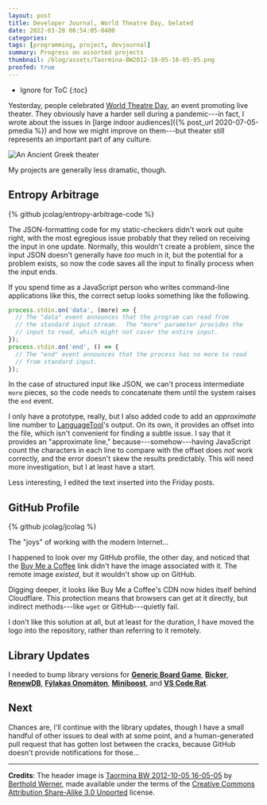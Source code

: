 ```yaml
---
layout: post
title: Developer Journal, World Theatre Day, belated
date: 2022-03-28 06:54:05-0400
categories:
tags: [programming, project, devjournal]
summary: Progress on assorted projects
thumbnail: /blog/assets/Taormina-BW2012-10-05-16-05-05.png
proofed: true
---
```


* Ignore for ToC
{:toc}

Yesterday, people celebrated [World Theatre Day](https://en.wikipedia.org/wiki/World_Theatre_Day), an event promoting live theater.  They obviously have a harder sell during a pandemic---in fact, I wrote about the issues in [large indoor audiences]({% post_url 2020-07-05-pmedia %}) and how we might improve on them---but theater still represents an important part of any culture.

![An Ancient Greek theater](/blog/assets/Taormina-BW2012-10-05-16-05-05.png "All the pit's a stage...or something like that")

My projects are generally less dramatic, though.

## Entropy Arbitrage

{% github jcolag/entropy-arbitrage-code %}

The JSON-formatting code for my static-checkers didn't work out quite right, with the most egregious issue probably that they relied on receiving the input in one update.  Normally, this wouldn't create a problem, since the input JSON doesn't generally have *too* much in it, but the potential for a problem exists, so now the code saves all the input to finally process when the input ends.

If you spend time as a JavaScript person who writes command-line applications like this, the correct setup looks something like the following.

```javascript
process.stdin.on('data', (more) => {
  // The "data" event announces that the program can read from
  // the standard input stream.  The "more" parameter provides the
  // input to read, which might not cover the entire input.
});
process.stdin.on('end', () => {
  // The "end" event announces that the process has no more to read
  // from standard input.
});
```

In the case of structured input like JSON, we can't process intermediate `more` pieces, so the code needs to concatenate them until the system raises the `end` event.

I only have a prototype, really, but I also added code to add an *approximate* line number to [LanguageTool](https://languagetool.org/)'s output.  On its own, it provides an offset into the file, which isn't convenient for finding a subtle issue.  I say that it provides an "approximate line," because---somehow---having JavaScript count the characters in each line to compare with the offset does *not* work correctly, and the error doesn't skew the results predictably.  This will need more investigation, but I at least have a start.

Less interesting, I edited the text inserted into the Friday posts.

## GitHub Profile

{% github jcolag/jcolag %}

The "joys" of working with the modern Internet...

I happened to look over my GitHub profile, the other day, and noticed that the [Buy Me a Coffee](https://www.buymeacoffee.com/jcolag) link didn't have the image associated with it.  The remote image *existed*, but it wouldn't show up on GitHub.

Digging deeper, it looks like Buy Me a Coffee's CDN now hides itself behind Cloudflare.  This protection means that browsers can get at it directly, but indirect methods---like `wget` or GitHub---quietly fail.

I don't like this solution at all, but at least for the duration, I have moved the logo into the repository, rather than referring to it remotely.

## Library Updates

I needed to bump library versions for [**Generic Board Game**](https://github.com/jcolag/generic-board-game), [**Bicker**](https://github.com/jcolag/Bicker), [**RenewDB**](https://github.com/jcolag/RenewDB), [**Fýlakas Onomáton**](https://github.com/jcolag/fylakas-onomaton), [**Miniboost**](https://github.com/jcolag/Miniboost), and [**VS Code Rat**](https://github.com/jcolag/vscode-rat).

## Next

Chances are, I'll continue with the library updates, though I have a small handful of other issues to deal with at some point, and a human-generated pull request that has gotten lost between the cracks, because GitHub doesn't provide notifications for those...

* * *

**Credits**:  The header image is [Taormina BW 2012-10-05 16-05-05](https://commons.wikimedia.org/wiki/File:Taormina_BW_2012-10-05_16-05-05.jpg) by [Berthold Werner](https://commons.wikimedia.org/wiki/User:Berthold_Werner), made available under the terms of the [Creative Commons Attribution Share-Alike 3.0 Unported](https://creativecommons.org/licenses/by-sa/3.0/deed.en) license.
